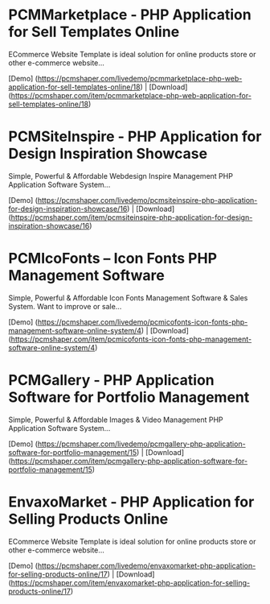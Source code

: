 # PCMMarketplace - PHP Application for Sell Templates Online

ECommerce Website Template is ideal solution for online products store or other e-commerce website...

[Demo] (https://pcmshaper.com/livedemo/pcmmarketplace-php-web-application-for-sell-templates-online/18)
 | [Download] (https://pcmshaper.com/item/pcmmarketplace-php-web-application-for-sell-templates-online/18)

# PCMSiteInspire - PHP Application for Design Inspiration Showcase

Simple, Powerful & Affordable Webdesign Inspire Management PHP Application Software System...

[Demo] (https://pcmshaper.com/livedemo/pcmsiteinspire-php-application-for-design-inspiration-showcase/16)
 | [Download] (https://pcmshaper.com/item/pcmsiteinspire-php-application-for-design-inspiration-showcase/16)

# PCMIcoFonts – Icon Fonts PHP Management Software

Simple, Powerful & Affordable Icon Fonts Management Software & Sales System. Want to improve or sale...

[Demo] (https://pcmshaper.com/livedemo/pcmicofonts-icon-fonts-php-management-software-online-system/4)
 | [Download] (https://pcmshaper.com/item/pcmicofonts-icon-fonts-php-management-software-online-system/4)

# PCMGallery - PHP Application Software for Portfolio Management

Simple, Powerful & Affordable Images & Video Management PHP Application Software System...

[Demo] (https://pcmshaper.com/livedemo/pcmgallery-php-application-software-for-portfolio-management/15)
 | [Download] (https://pcmshaper.com/item/pcmgallery-php-application-software-for-portfolio-management/15)

# EnvaxoMarket - PHP Application for Selling Products Online

ECommerce Website Template is ideal solution for online products store or other e-commerce website...

[Demo] (https://pcmshaper.com/livedemo/envaxomarket-php-application-for-selling-products-online/17)
 | [Download] (https://pcmshaper.com/item/envaxomarket-php-application-for-selling-products-online/17)
